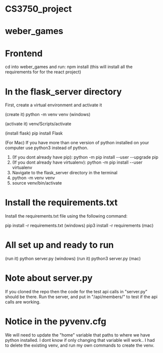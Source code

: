# CS3750_project
 
# weber_games

# Frontend
cd into weber_games and run:
npm install
(this will install all the requirements for for the react project)

# In the flask_server directory
First, create a virtual environment and activate it

(create it)  python -m venv venv (windows)

(activate it)  venv/Scripts/activate

(install flask)  pip install Flask


(For Mac)
If you have more than one version of python installed on your computer use python3 instead of python.
1. (If you dont already have pip): python -m pip install --user --upgrade pip
2. (If you dont already have virtualenv): python -m pip install --user virtualenv
3. Navigate to the flask_server directory in the terminal
4. python -m venv venv
5. source venv/bin/activate

# Install the requirements.txt
Install the requirements.txt file using the following command:

pip install -r requirements.txt (windows)
pip3 install -r requirements (mac)

# All set up and ready to run
(run it) python server.py   (windows)
(run it) python3 server.py  (mac)

# Note about server.py
If you cloned the repo then the code for the test api calls in "server.py" should be there.
Run the server, and put in "/api/members/" to test if the api calls are working.

# Notice in the pyvenv.cfg
We will need to update the "home" variable that paths to where we have python installed.
I dont know if only changing that variable will work..
I had to delete the existing venv, and run my own commands to create the venv.

